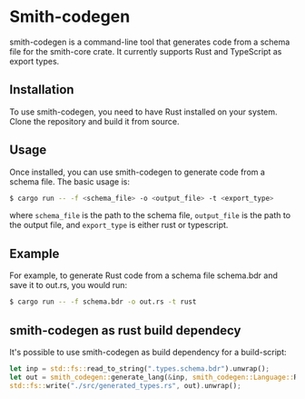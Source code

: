 # Smith-codegen

smith-codegen is a command-line tool that generates code from a schema file for the smith-core crate. It currently supports Rust and TypeScript as export types.

## Installation

To use smith-codegen, you need to have Rust installed on your system.
Clone the repository and build it from source.


## Usage
Once installed, you can use smith-codegen to generate code from a schema file. The basic usage is:

```sh
$ cargo run -- -f <schema_file> -o <output_file> -t <export_type>
```
where `schema_file` is the path to the schema file, `output_file` is the path to the output file, and `export_type` is either rust or typescript.


## Example
For example, to generate Rust code from a schema file schema.bdr and save it to out.rs, you would run:

```sh
$ cargo run -- -f schema.bdr -o out.rs -t rust
```

## smith-codegen as rust build dependecy

It's possible to use smith-codegen as build dependency for a build-script:
```rs
let inp = std::fs::read_to_string(".types.schema.bdr").unwrap();
let out = smith_codegen::generate_lang(&inp, smith_codegen::Language::Rust).unwrap();
std::fs::write("./src/generated_types.rs", out).unwrap();
```